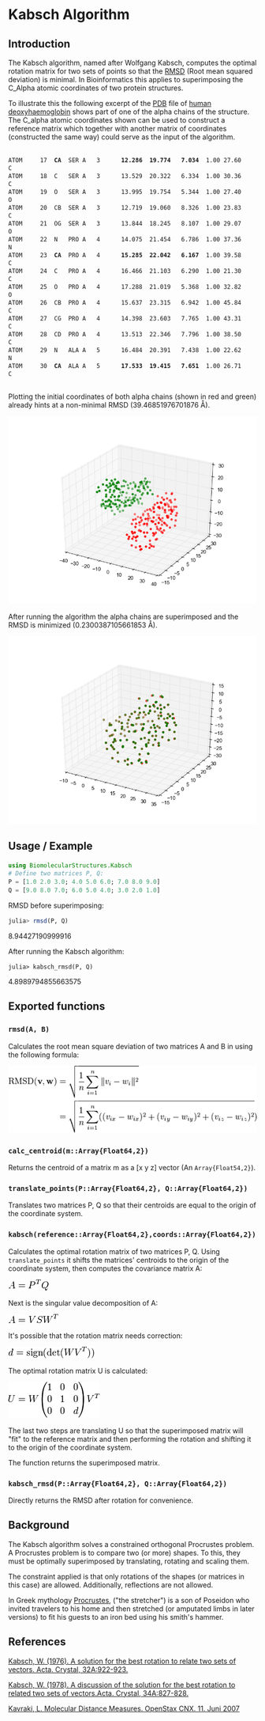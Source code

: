 # Kabsch Algorithm
## Introduction

The Kabsch algorithm, named after Wolfgang Kabsch, computes the optimal rotation matrix for two sets of points so that the [RMSD](https://en.wikipedia.org/wiki/Root-mean-square_deviation_of_atomic_positions) (Root mean squared deviation) is minimal. In Bioinformatics this applies to superimposing the C_Alpha atomic coordinates of two protein structures. 

To illustrate this the following excerpt of the [PDB](https://www.wwpdb.org/documentation/file-format) file of [human deoxyhaemoglobin](http://www.rcsb.org/pdb/explore/explore.do?structureId=2HHB) shows part of one of the alpha chains of the structure. The C_alpha atomic coordinates shown can be used to construct a reference matrix which together with another matrix of coordinates (constructed the same way) could serve as the input of the algorithm.

<pre>
<code>
ATOM     17  <b>CA</b>  SER A   3      <b>12.286  19.774   7.034</b>  1.00 27.60           C  
ATOM     18  C   SER A   3      13.529  20.322   6.334  1.00 30.36           C  
ATOM     19  O   SER A   3      13.995  19.754   5.344  1.00 27.40           O  
ATOM     20  CB  SER A   3      12.719  19.060   8.326  1.00 23.83           C  
ATOM     21  OG  SER A   3      13.844  18.245   8.107  1.00 29.07           O  
ATOM     22  N   PRO A   4      14.075  21.454   6.786  1.00 37.36           N  
ATOM     23  <b>CA</b>  PRO A   4      <b>15.285  22.042   6.167</b>  1.00 39.58           C  
ATOM     24  C   PRO A   4      16.466  21.103   6.290  1.00 21.30           C  
ATOM     25  O   PRO A   4      17.288  21.019   5.368  1.00 32.82           O  
ATOM     26  CB  PRO A   4      15.637  23.315   6.942  1.00 45.84           C  
ATOM     27  CG  PRO A   4      14.398  23.603   7.765  1.00 43.31           C  
ATOM     28  CD  PRO A   4      13.513  22.346   7.796  1.00 38.50           C  
ATOM     29  N   ALA A   5      16.484  20.391   7.438  1.00 22.62           N  
ATOM     30  <b>CA</b>  ALA A   5      <b>17.533  19.415   7.651</b>  1.00 26.71           C 
</code>
</pre>

Plotting the initial coordinates of both alpha chains (shown in red and green) already hints at a non-minimal RMSD  (39.46851976701876 Å).

![Initial coordinates alpha chains](assets/kabsch/alpha_init.png)

After running the algorithm the alpha chains are superimposed and the RMSD is minimized (0.2300387105661853 Å).

![Initial coordinates alpha chains](assets/kabsch/alphas_transformed.png)

## Usage / Example

```julia
using BiomolecularStructures.Kabsch
# Define two matrices P, Q:
P = [1.0 2.0 3.0; 4.0 5.0 6.0; 7.0 8.0 9.0]
Q = [9.0 8.0 7.0; 6.0 5.0 4.0; 3.0 2.0 1.0]
```

RMSD before superimposing:

```julia
julia> rmsd(P, Q)
```
8.94427190999916

After running the Kabsch algorithm:
```
julia> kabsch_rmsd(P, Q)
``` 
4.8989794855663575

## Exported functions

### `rmsd(A, B)`

Calculates the root mean square deviation of two matrices A and B in using the following formula:

![RMSD formula](assets/kabsch/rmsd.png)

### `calc_centroid(m::Array{Float64,2})`

Returns the centroid of a matrix m as a [x y z] vector (An ```Array{Float54,2}```).

### `translate_points(P::Array{Float64,2}, Q::Array{Float64,2})`

Translates two matrices P, Q so that their centroids are equal to the origin of the coordinate system.

### `kabsch(reference::Array{Float64,2},coords::Array{Float64,2})`

Calculates the optimal rotation matrix of two matrices P, Q.
Using `translate_points` it shifts the matrices' centroids to the origin of the coordinate system, then computes the covariance matrix A:

![Covariance Formula](assets/kabsch/cov.png)

Next is the singular value decomposition of A:

![SVD formula](assets/kabsch/svd.png)

It's possible that the rotation matrix needs correction:

![Sign correction formula](assets/kabsch/reflect.png)

The optimal rotation matrix U is calculated:

![Optimal rotation matrix U](assets/kabsch/optu.png)

The last two steps are translating U so that the superimposed matrix will "fit" to the reference matrix and then performing the rotation and shifting it to the origin of the coordinate system.

The function returns the superimposed matrix.

### `kabsch_rmsd(P::Array{Float64,2}, Q::Array{Float64,2})`
Directly returns the RMSD after rotation for convenience.

## Background

The Kabsch algorithm solves a constrained orthogonal Procrustes problem. A Procrustes problem is to compare two (or more) shapes. To this, they must be optimally superimposed by translating, rotating and scaling them. 

The constraint applied is that only rotations of the shapes (or matrices in this case) are allowed. Additionally, reflections are not allowed.

In Greek mythology [Procrustes](http://en.wikipedia.org/wiki/Procrustes), ("the stretcher") is a son of Poseidon  who invited travelers to his home and then stretched (or amputated limbs in later versions) to fit his guests to an iron bed using his smith's hammer.

## References

[Kabsch, W. (1976). A solution for the best rotation to relate two sets of vectors. Acta. Crystal, 32A:922-923.](http://scripts.iucr.org/cgi-bin/paper?a12999)

[Kabsch, W. (1978). A discussion of the solution for the best rotation to related two sets of vectors.Acta. Crystal, 34A:827-828.](http://scripts.iucr.org/cgi-bin/paper?S0567739478001680)

[Kavraki, L. Molecular Distance Measures. OpenStax CNX. 11. Juni 2007](http://cnx.org/contents/1d5f91b1-dc0b-44ff-8b4d-8809313588f2@23@23)